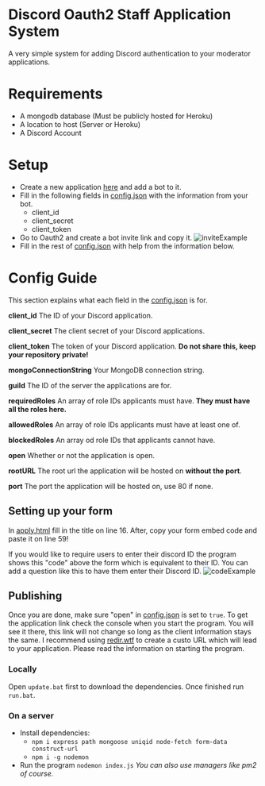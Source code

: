 # Discord Oauth2 Staff Application System
A very simple system for adding Discord authentication to your moderator applications.
# Requirements
- A mongodb database (Must be publicly hosted for Heroku)
- A location to host (Server or Heroku)
- A Discord Account
# Setup
- Create a new application [here](https://discord.com/developers) and add a bot to it.
- Fill in the following fields in [config.json](https://github.com/ObertoIsOBS/discord-oauth-application/blob/main/config.json) with the information from your bot.
  - client_id
  - client_secret
  - client_token
 - Go to Oauth2 and create a bot invite link and copy it.
 ![inviteExample](https://cdn.obs.wtf/images/oauthinviteExp.png)
 - Fill in the rest of [config.json](https://github.com/ObertoIsOBS/discord-oauth-application/blob/main/config.json) with help from the information below.
# Config Guide
This section explains what each field in the [config.json](https://github.com/ObertoIsOBS/discord-oauth-application/blob/main/config.json) is for.

__client_id__ The ID of your Discord application.

__client_secret__ The client secret of your Discord applications.

__client_token__ The token of your Discord application. **Do not share this, keep your repository private!**

__mongoConnectionString__ Your MongoDB connection string.

__guild__ The ID of the server the applications are for.

__requiredRoles__ An array of role IDs applicants must have. **They must have all the roles here.**

__allowedRoles__ An array of role IDs applicants must have at least one of.

__blockedRoles__ An array od role IDs that applicants cannot have.

__open__ Whether or not the application is open.

__rootURL__ The root url the application will be hosted on **without the port**.

__port__ The port the application will be hosted on, use 80 if none.

## Setting up your form
In [apply.html](https://github.com/ObertoIsOBS/discord-oauth-application/blob/main/apply.html) fill in the title on line 16. After, copy your form embed code and paste it on line 59!

If you would like to require users to enter their discord ID the program shows this "code" above the form which is equivalent to their ID. You can add a question like this to have them enter their Discord ID.
![codeExample](https://cdn.obs.wtf/images/codeExp.png)

## Publishing
Once you are done, make sure "open" in [config.json](https://github.com/ObertoIsOBS/discord-oauth-application/blob/main/config.json) is set to `true`. To get the application link check the console when you start the program. You will see it there, this link will not change so long as the client information stays the same. I recommend using [redir.wtf](https://redir.wtf) to create a custo URL which will lead to your application.
Please read the information on starting the program.
### Locally
Open `update.bat` first to download the dependencies. Once finished run `run.bat`.
### On a server
- Install dependencies:
  - `npm i express path mongoose uniqid node-fetch form-data construct-url`
  - `npm i -g nodemon`
- Run the program
`nodemon index.js` *You can also use managers like pm2 of course.*
